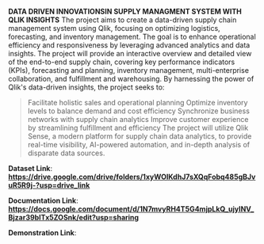 **DATA DRIVEN INNOVATIONSIN SUPPLY MANAGMENT SYSTEM WITH QLIK INSIGHTS**
The project aims to create a data-driven supply chain management system using Qlik, focusing on optimizing logistics, forecasting, and inventory management. The goal is to enhance operational efficiency and responsiveness by leveraging advanced analytics and data insights.
The project will provide an interactive overview and detailed view of the end-to-end supply chain, covering key performance indicators (KPIs), forecasting and planning, inventory management, multi-enterprise collaboration, and fulfillment and warehousing.
By harnessing the power of Qlik's data-driven insights, the project seeks to:
> Facilitate holistic sales and operational planning
> Optimize inventory levels to balance demand and cost efficiency
> Synchronize business networks with supply chain analytics
> Improve customer experience by streamlining fulfillment and efficiency
The project will utilize Qlik Sense, a modern platform for supply chain data analytics, to provide real-time visibility, AI-powered automation, and in-depth analysis of disparate data sources.

**Dataset Link**:  **https://drive.google.com/drive/folders/1xyWOIKdhJ7sXQqFobq485gBJvuR5R9j-?usp=drive_link**

**Documentation Link**: **https://docs.google.com/document/d/1N7mvyRH4T5G4mjpLkQ_ujyINV_Bjzar39bITx5ZOSnk/edit?usp=sharing**

**Demonstration Link**:  
